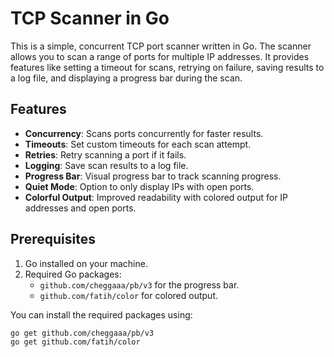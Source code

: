 # TCP Scanner in Go

This is a simple, concurrent TCP port scanner written in Go. The scanner allows you to scan a range of ports for multiple IP addresses. It provides features like setting a timeout for scans, retrying on failure, saving results to a log file, and displaying a progress bar during the scan.

## Features

- **Concurrency**: Scans ports concurrently for faster results.
- **Timeouts**: Set custom timeouts for each scan attempt.
- **Retries**: Retry scanning a port if it fails.
- **Logging**: Save scan results to a log file.
- **Progress Bar**: Visual progress bar to track scanning progress.
- **Quiet Mode**: Option to only display IPs with open ports.
- **Colorful Output**: Improved readability with colored output for IP addresses and open ports.

## Prerequisites

1. Go installed on your machine.
2. Required Go packages: 
    - `github.com/cheggaaa/pb/v3` for the progress bar.
    - `github.com/fatih/color` for colored output.

You can install the required packages using:
```bash
go get github.com/cheggaaa/pb/v3
go get github.com/fatih/color
